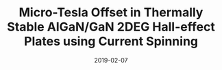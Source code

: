 ---
title: "Micro-Tesla Offset in Thermally Stable AlGaN/GaN 2DEG Hall-effect Plates using Current Spinning"
collection: publications
permalink: /publication/2019-02-07-Hall_3
date: 2019-02-07
venue: 'IEEE Sensors Letters'
paperurl: 'https://doi.org/10.1109/LSENS.2019.2898157'
citation: 'Dowling, K.M., Alpert, H.S., Yalamarthy, A.S., Satterthwaite, P.F., Kumar, S., Kock, H., Ausserlechner, U., and Senesky, D.G., &quot;Micro-Tesla Offset in Thermally Stable AlGaN/GaN 2DEG Hall-effect Plates using Current Spinning”, IEEE Sensors Letters, Vol 3. 3, 2019.'
link: 'https://doi.org/10.1109/LSENS.2019.2898157'

---
